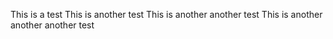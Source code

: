 This is a test
This is another test
This is another another test
This is another another another test
